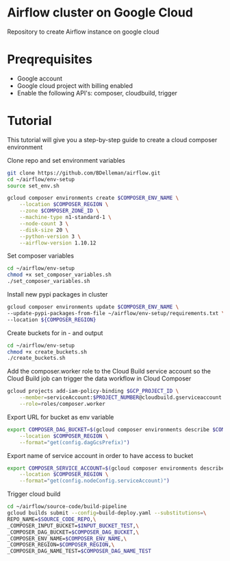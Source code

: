# Airflow cluster on Google Cloud

Repository to create Airflow instance on google cloud

# Preqrequisites
- Google account
- Google cloud project with billing enabled
- Enable the following API's: composer, cloudbuild, trigger

# Tutorial
This tutorial will give you a step-by-step guide to create a cloud composer environment

Clone repo and set environment variables
```sh
git clone https://github.com/BDelleman/airflow.git
cd ~/airflow/env-setup
source set_env.sh
```
```sh
gcloud composer environments create $COMPOSER_ENV_NAME \
    --location $COMPOSER_REGION \
    --zone $COMPOSER_ZONE_ID \
    --machine-type n1-standard-1 \
    --node-count 3 \
    --disk-size 20 \
    --python-version 3 \
    --airflow-version 1.10.12
```
Set composer variables

```sh
cd ~/airflow/env-setup
chmod +x set_composer_variables.sh
./set_composer_variables.sh
```

Install new pypi packages in cluster

```sh
gcloud composer environments update $COMPOSER_ENV_NAME \
--update-pypi-packages-from-file ~/airflow/env-setup/requirements.txt \
--location ${COMPOSER_REGION}
```

Create buckets for in - and output

```sh
cd ~/airflow/env-setup
chmod +x create_buckets.sh
./create_buckets.sh
```

Add the composer.worker role to the Cloud Build service account so the Cloud Build job can trigger the data workflow in Cloud Composer

```sh
gcloud projects add-iam-policy-binding $GCP_PROJECT_ID \
    --member=serviceAccount:$PROJECT_NUMBER@cloudbuild.gserviceaccount.com \
    --role=roles/composer.worker
```
Export URL for bucket as env variable

```sh
export COMPOSER_DAG_BUCKET=$(gcloud composer environments describe $COMPOSER_ENV_NAME \
    --location $COMPOSER_REGION \
    --format="get(config.dagGcsPrefix)")
```

Export name of service account in order to have access to bucket

```sh
export COMPOSER_SERVICE_ACCOUNT=$(gcloud composer environments describe $COMPOSER_ENV_NAME \
    --location $COMPOSER_REGION \
    --format="get(config.nodeConfig.serviceAccount)")
```

Trigger cloud build

```sh
cd ~/airflow/source-code/build-pipeline
gcloud builds submit --config=build-deploy.yaml --substitutions=\
REPO_NAME=$SOURCE_CODE_REPO,\
_COMPOSER_INPUT_BUCKET=$INPUT_BUCKET_TEST,\
_COMPOSER_DAG_BUCKET=$COMPOSER_DAG_BUCKET,\
_COMPOSER_ENV_NAME=$COMPOSER_ENV_NAME,\
_COMPOSER_REGION=$COMPOSER_REGION,\
_COMPOSER_DAG_NAME_TEST=$COMPOSER_DAG_NAME_TEST
```